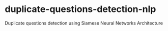 # duplicate-questions-detection-nlp
Duplicate questions detection using Siamese Neural Networks Architecture
